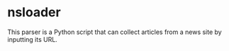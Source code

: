 # nsloader
This parser is a Python script that can collect articles from a news site by inputting its URL.
